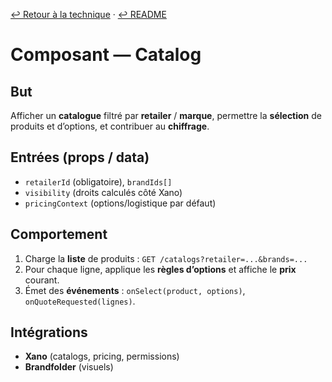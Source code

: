 [↩️ Retour à la technique](../technique.md) · [↩️ README](../README.md)

# Composant — Catalog

## But
Afficher un **catalogue** filtré par **retailer** / **marque**, permettre la **sélection** de produits et d’options, et contribuer au **chiffrage**.

## Entrées (props / data)
- `retailerId` (obligatoire), `brandIds[]`
- `visibility` (droits calculés côté Xano)
- `pricingContext` (options/logistique par défaut)

## Comportement
1. Charge la **liste** de produits : `GET /catalogs?retailer=...&brands=...`
2. Pour chaque ligne, applique les **règles d’options** et affiche le **prix** courant.
3. Émet des **événements** : `onSelect(product, options)`, `onQuoteRequested(lignes)`.

## Intégrations
- **Xano** (catalogs, pricing, permissions)
- **Brandfolder** (visuels)
